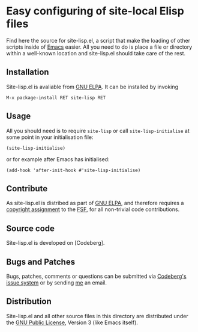 Easy configuring of site-local Elisp files
==========================================

Find here the source for site-lisp.el, a script that make the loading
of other scripts inside of [Emacs] easier.  All you need to do is
place a file or directory within a well-known location and
site-lisp.el should take care of the rest.

[Emacs]:
	https://www.gnu.org/software/emacs/

Installation
------------

Site-lisp.el is avaliable from [GNU ELPA]. It can be installed by
invoking

	M-x package-install RET site-lisp RET

[GNU ELPA]:
	http://elpa.gnu.org/packages/site-lisp.html

Usage
-----

All you should need is to require `site-lisp` or call
`site-lisp-initialise` at some point in your initialisation file:

	(site-lisp-initialise)

or for example after Emacs has initialised:

	(add-hook 'after-init-hook #'site-lisp-initialise)

Contribute
----------

As site-lisp.el is distribed as part of [GNU ELPA], and therefore
requires a [copyright assignment] to the [FSF], for all non-trivial
code contributions.

[copyright assignment]:
	https://www.gnu.org/software/emacs/manual/html_node/emacs/Copyright-Assignment.html
[FSF]:
	https://www.fsf.org/

Source code
-----------

Site-lisp.el is developed on [Codeberg].

[SourceHut]:
	https://codeberg.org/pkal/site-lisp.el/

Bugs and Patches
----------------

Bugs, patches, comments or questions can be submitted via [Codeberg's
issue system] or by sending [me] an email.

[Codeberg's issue system]:
	https://codeberg.org/pkal/site-lisp.el/issues
[me]:
	https://sdf.org/~pkal#contact

Distribution
------------

Site-lisp.el and all other source files in this directory are distributed
under the [GNU Public License], Version 3 (like Emacs itself).

[GNU Public License]:
	https://www.gnu.org/licenses/gpl-3.0.en.html
